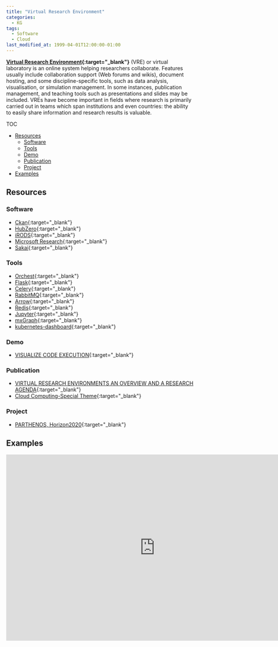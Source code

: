```yaml
---
title: "Virtual Research Environment"
categories:
  - KG
tags:
  - Software
  - Cloud
last_modified_at: 1999-04-01T12:00:00-01:00
---
```


**[Virtual Research Environment](https://en.wikipedia.org/wiki/Virtual_research_environment){:target="_blank"}** (VRE) or virtual laboratory is an online system helping researchers collaborate. Features usually include collaboration support (Web forums and wikis), document hosting, and some discipline-specific tools, such as data analysis, visualisation, or simulation management. In some instances, publication management, and teaching tools such as presentations and slides may be included. VREs have become important in fields where research is primarily carried out in teams which span institutions and even countries: the ability to easily share information and research results is valuable.

TOC

- [Resources](#resources)
  - [Software](#software)
  - [Tools](#tools)
  - [Demo](#demo)
  - [Publication](#publication)
  - [Project](#project)
- [Examples](#examples)


## Resources

### Software

- [Ckan](https://ckan.org){:target="_blank"}
- [HubZero](https://hubzero.org){:target="_blank"}
- [iRODS](https://irods.org){:target="_blank"}
- [Microsoft Research](https://www.microsoft.com/en-us/research/){:target="_blank"}
- [Sakai](https://www.sakailms.org){:target="_blank"}

### Tools

- [Orchest](https://www.orchest.io){:target="_blank"}
- [Flask](https://flask.palletsprojects.com/en/1.1.x/){:target="_blank"}
- [Celery](https://docs.celeryproject.org/en/stable/index.html){:target="_blank"}
- [RabbitMQ](https://www.rabbitmq.com/){:target="_blank"}
- [Arrow](https://arrow.apache.org/){:target="_blank"}
- [Redis](https://redis.io/){:target="_blank"}
- [Jupyter](https://jupyter.org/){:target="_blank"}
- [mxGraph](https://jgraph.github.io/mxgraph/){:target="_blank"}
- [kubernetes-dashboard](){:target="_blank"}

### Demo

- [VISUALIZE CODE EXECUTION](http://pythontutor.com){:target="_blank"}

### Publication

- [VIRTUAL RESEARCH ENVIRONMENTS AN OVERVIEW AND A RESEARCH AGENDA](/assets/images/posts/1999-04-01-VRE/VIRTUAL%20RESEARCH%20ENVIRONMENTS%20AN%20OVERVIEW%20AND%20A%20RESEARCH%20AGENDA.pdf){:target="_blank"}
- [Cloud Computing-Special Theme](/assets/images/posts/1999-04-01-VRE/Cloud%20Computing-Special%20Theme.pdf){:target="_blank"}

### Project

- [PARTHENOS, Horizon2020](https://www.parthenos-project.eu){:target="_blank"}

## Examples

<iframe width="800" height="500" frameborder="0" src="http://pythontutor.com/iframe-embed.html#code=%23%20decorator%20function%20to%20capitalize%20names%0Adef%20names_decorator%28function%29%3A%0A%20%20%20%20def%20wrapper%28arg1,%20arg2%29%3A%0A%20%20%20%20%20%20%20%20arg1%20%3D%20arg1.capitalize%28%29%0A%20%20%20%20%20%20%20%20arg2%20%3D%20arg2.capitalize%28%29%0A%20%20%20%20%20%20%20%20string_hello%20%3D%20function%28arg1,%20arg2%29%0A%20%20%20%20%20%20%20%20print%28'names_decorator',%20string_hello%29%0A%20%20%20%20%20%20%20%20return%20string_hello%0A%20%20%20%20return%20wrapper%0A%0A%23%20decorator%20function%20to%20convert%20to%20lowercase%0Adef%20lowercase_decorator%28function%29%3A%0A%20%20%20%20def%20wrapper%28arg1,%20arg2%29%3A%0A%20%20%20%20%20%20%20%20func%20%3D%20function%28arg1,%20arg2%29%0A%20%20%20%20%20%20%20%20string_lowercase%20%3D%20func.lower%28%29%0A%20%20%20%20%20%20%20%20print%28'lowercase_decorator',%20string_lowercase%29%0A%20%20%20%20%20%20%20%20return%20string_lowercase%0A%20%20%20%20return%20wrapper%0A%0A%23%20decorator%20function%20to%20split%20words%0Adef%20splitter_decorator%28function%29%3A%0A%20%20%20%20def%20wrapper%28arg1,%20arg2%29%3A%0A%20%20%20%20%20%20%20%20func%20%3D%20function%28arg1,%20arg2%29%0A%20%20%20%20%20%20%20%20string_split%20%3D%20func.split%28%29%0A%20%20%20%20%20%20%20%20print%28'splitter_decorator',%20string_split%29%0A%20%20%20%20%20%20%20%20return%20string_split%0A%20%20%20%20return%20wrapper%0A%0A%40splitter_decorator%20%20%20%20%23%20this%20is%20executed%20next%0A%40lowercase_decorator%20%20%20%20%23%20this%20is%20executed%20first%0A%40names_decorator%0Adef%20say_hello%28name1,%20name2%29%3A%0A%20%20%20%20return%20'Hello%20'%20%2B%20name1%20%2B%20'!%20Hello%20'%20%2B%20name2%20%2B%20'!'%0A%0Asay_hello%28'sara',%20'ansh'%29&amp;codeDivHeight=400&amp;codeDivWidth=350&amp;cumulative=false&amp;curInstr=41&amp;heapPrimitives=nevernest&amp;origin=opt-frontend.js&amp;py=3&amp;rawInputLstJSON=%5B%5D&amp;textReferences=false"> </iframe>